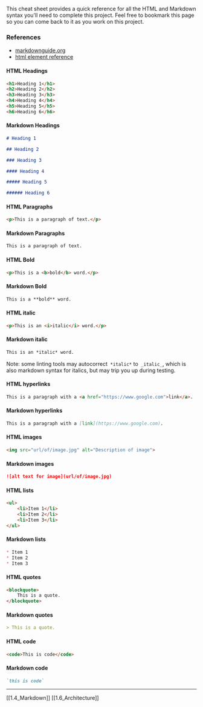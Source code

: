 This cheat sheet provides a quick reference for all the HTML and Markdown syntax you'll need to complete this project. Feel free to bookmark this page so you can come back to it as you work on this project.

### References
- [markdownguide.org](https://www.markdownguide.org/cheat-sheet/)
- [html element reference](https://developer.mozilla.org/en-US/docs/Web/HTML/Element)

#### HTML Headings
``` html
<h1>Heading 1</h1>
<h2>Heading 2</h2>
<h3>Heading 3</h3>
<h4>Heading 4</h4>
<h5>Heading 5</h5>
<h6>Heading 6</h6>
```
#### Markdown Headings
``` md
# Heading 1

## Heading 2

### Heading 3

#### Heading 4

##### Heading 5

###### Heading 6
```

#### HTML Paragraphs
``` html
<p>This is a paragraph of text.</p>
```
#### Markdown Paragraphs
``` md
This is a paragraph of text.
```
#### HTML Bold
``` html
<p>This is a <b>bold</b> word.</p>
```
#### Markdown Bold
``` md
This is a **bold** word.
```
#### HTML italic
``` html
<p>This is an <i>italic</i> word.</p>
```
#### Markdown italic
``` md
This is an *italic* word.
```
Note: some linting tools may autocorrect` *italic*` to` _italic_`, which is also markdown syntax for italics, but may trip you up during testing.
#### HTML hyperlinks
``` html
This is a paragraph with a <a href="https://www.google.com">link</a>.
```
#### Markdown hyperlinks
``` md
This is a paragraph with a [link](https://www.google.com).
```
#### HTML images
``` html
<img src="url/of/image.jpg" alt="Description of image">
```
#### Markdown images
``` md
![alt text for image](url/of/image.jpg)
```
#### HTML lists
``` html
<ul>
    <li>Item 1</li>
    <li>Item 2</li>
    <li>Item 3</li>
</ul>
```
#### Markdown lists
``` md
* Item 1
* Item 2
* Item 3
```
#### HTML quotes
``` html
<blockquote>
    This is a quote.
</blockquote>
```
#### Markdown quotes
``` md
> This is a quote.
```
#### HTML code
``` html
<code>This is code</code>
```
#### Markdown code
``` md
`this is code`
```
---
[[1.4_Markdown]]
[[1.6_Architecture]]